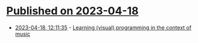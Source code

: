 # [Published on 2023-04-18](index.md)

* [2023-04-18, 12:11:35](https://lobste.rs/s/gfsrlk/learning_visual_programming_context) - [Learning (visual) programming in the context of music](https://www.ableton.com/en/blog/learn-to-build-your-own-max-for-live-devices-with-our-new-free-pack/)
